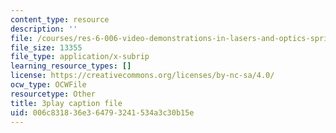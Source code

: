 ```yaml
---
content_type: resource
description: ''
file: /courses/res-6-006-video-demonstrations-in-lasers-and-optics-spring-2008/006c831836e364793241534a3c30b15e_IZGnYe7BUms.srt
file_size: 13355
file_type: application/x-subrip
learning_resource_types: []
license: https://creativecommons.org/licenses/by-nc-sa/4.0/
ocw_type: OCWFile
resourcetype: Other
title: 3play caption file
uid: 006c8318-36e3-6479-3241-534a3c30b15e
---
```

